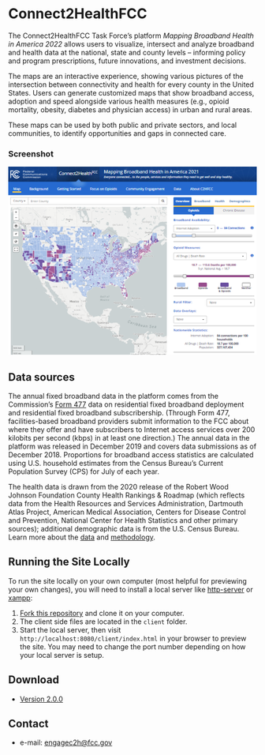 Connect2HealthFCC
======
The Connect2HealthFCC Task Force’s platform *Mapping Broadband Health in America 2022* allows users to visualize, intersect and analyze broadband and health data at the national, state and county levels – informing policy and program prescriptions, future innovations, and investment decisions.

The maps are an interactive experience, showing various pictures of the intersection between connectivity and health for every county in the United States. Users can generate customized maps that show broadband access, adoption and speed alongside various health measures (e.g., opioid mortality, obesity, diabetes and physician access) in urban and rural areas.

These maps can be used by both public and private sectors, and local communities, to identify opportunities and gaps in connected care. 

### Screenshot
![alt text](img/screenshot-home.PNG "FCC Connect2Health")

## Data sources
The annual fixed broadband data in the platform comes from the Commission’s [Form 477](https://www.fcc.gov/general/broadband-deployment-data-fcc-form-477) data on residential fixed broadband deployment and residential fixed broadband subscribership. (Through Form 477, facilities-based broadband providers submit information to the FCC about where they offer and have subscribers to Internet access services over 200 kilobits per second (kbps) in at least one direction.) The annual data in the platform was released in December 2019 and covers data submissions as of December 2018. Proportions for broadband access statistics are calculated using U.S. household estimates from the Census Bureau’s Current Population Survey (CPS) for July of each year.

The health data is drawn from the 2020 release of the Robert Wood Johnson Foundation County Health Rankings & Roadmap (which reflects data from the Health Resources and Services Administration, Dartmouth Atlas Project, American Medical Association, Centers for Disease Control and Prevention, National Center for Health Statistics and other primary sources); additional demographic data is from the U.S. Census Bureau. Learn more about the [data](https://www.fcc.gov/reports-research/maps/connect2health/data.html) and [methodology](https://www.fcc.gov/health/maps/methodology).

## Running the Site Locally
To run the site locally on your own computer (most helpful for previewing your own changes), you will need to install a local server like [http-server](https://www.npmjs.com/package/http-server) or [xampp](https://www.apachefriends.org/index.html):

1. [Fork this repository](https://help.github.com/articles/fork-a-repo/ "Instructions for Forking Your Repository") and clone it on your computer.
2. The client side files are located in the `client` folder.
3. Start the local server, then visit `http://localhost:8080/client/index.html` in your browser to preview the site. You may need to change the port number depending on how your local server is setup.

## Download 
* [Version 2.0.0](https://github.com/FCC/c2hgis-web/archive/refs/tags/v2.0.0.zip)

## Contact
* e-mail: engagec2h@fcc.gov
